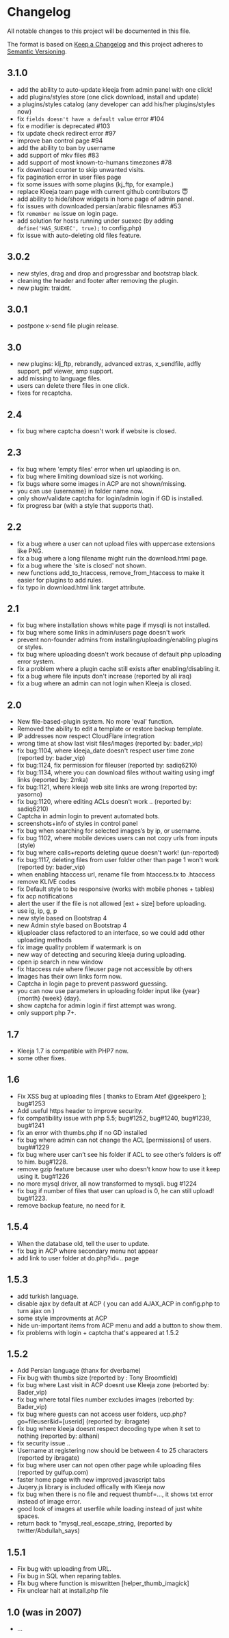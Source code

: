 # Changelog
All notable changes to this project will be documented in this file.

The format is based on [Keep a Changelog](http://keepachangelog.com/en/1.0.0/)
and this project adheres to [Semantic Versioning](http://semver.org/spec/v2.0.0.html).

## 3.1.0
- add the ability to auto-update kleeja from admin panel with one click!
- add plugins/styles store (one click  download, install and update)
- a plugins/styles catalog (any developer can add his/her plugins/styles now)
- fix `fields doesn't have a default value` error #104
- fix  e modifier is deprecated #103
- fix update check redirect error #97
- improve ban control page #94
- add the ability to ban by username
- add support of mkv files #83
- add support of most known-to-humans timezones #78
- fix download counter to skip unwanted visits.
- fix pagination error in user files page
- fix some issues with some plugins (kj_ftp, for example.)
- replace Kleeja team page with current github contributors 😇
- add ability to hide/show widgets in home page of admin panel.
- fix issues with downloaded persian/arabic filesnames #53
- fix `remember me` issue on login page.
- add solution for hosts running under suexec (by adding `define('HAS_SUEXEC', true);` to config.php)
- fix issue with auto-deleting old files feature.


## 3.0.2
- new styles, drag and drop and progressbar and bootstrap black.
- cleaning the header and footer after removing the plugin.
- new plugin: traidnt.

## 3.0.1
- postpone x-send file plugin release.

## 3.0
- new plugins: klj_ftp, rebrandly, advanced extras, x_sendfile, adfly support, pdf viewer, amp support.
- add missing to language files.
- users can delete there files in one click.
- fixes for recaptcha.

## 2.4
- fix bug where captcha doesn't work if website is closed.

## 2.3
- fix bug where 'empty files' error when url uplaoding is on.
- fix bug where limiting download size is not working.
- fix bugs where some images in ACP are not shown/missing.
- you can use {username} in folder name now.
- only show/validate captcha for login/admin login if GD is installed.
- fix progress bar (with a style that supports that).

## 2.2
- fix a bug where a user can not upload files with uppercase extensions like PNG.
- fix a bug where a long filename might ruin the download.html page.
- fix a bug where the 'site is closed' not shown.
- new functions add_to_htaccess, remove_from_htaccess to make it easier for plugins to add rules.
- fix typo in download.html link target attribute.


## 2.1
- fix bug where installation shows white page if mysqli is not installed.
- fix bug where some links in admin/users page doesn't work
- prevent non-founder admins from installing/uploading/enabling plugins or styles.
- fix bug where uploading doesn't work because of default php uploading error system.
- fix a problem where a plugin cache still exists after enabling/disabling it.
- fix a bug where file inputs don't increase (reported by  ali iraq)
- fix a bug where an admin can not login when Kleeja is closed.


## 2.0
- New file-based-plugin system. No more 'eval' function.
- Removed the ability to edit a template or restore backup template.
- IP addresses now respect CloudFlare integration
- wrong time at show last visit files/images (reported by: bader_vip)
- fix bug:1104, where kleeja_date doesn't respect user time zone  (reported by: bader_vip)
- fix bug:1124, fix permission for fileuser (reported by: sadiq6210)
- fix bug:1134, where you can download files without waiting using imgf links (reported by: 2mka)
- fix bug:1121, where kleeja web site links are wrong (reported by: yasorno)
- fix bug:1120, where editing ACLs doesn't work .. (reported by: sadiq6210)
- Captcha in admin login to prevent automated bots.
- screenshots+info of styles in control panel
- fix bug when searching for selected images’s by ip, or username.
- fix bug 1102, where mobile devices users can not copy urls from inputs (style)
- fix bug where calls+reports deleting queue doesn't work!  (un-reported)
- fix bug:1117, deleting files from user folder other than page 1 won't work (reported by: bader_vip)
- when enabling htaccess url, rename file from htaccess.tx to .htaccess
- remove KLIVE codes
- fix Default style to be responsive (works with mobile phones + tables)
- fix acp notifications
- alert the user if the file is not allowed [ext + size] before uploading.
- use ig, ip, g, p
- new style based on Bootstrap 4
- new Admin style based on Bootstrap 4
- kljuploader class refactored to an interface, so we could add other uploading methods
- fix image quality problem if watermark is on
- new way of detecting and securing kleeja during uploading.
- open ip search in new window
- fix htaccess rule where fileuser page not accessible by others
- Images has their own links form now.
- Captcha in login page to prevent password guessing.
- you can now use parameters in uploading folder input like {year} {month} {week} {day}.
- show captcha for admin login if first attempt was wrong.
- only support php 7+.


## 1.7
- Kleeja 1.7 is compatible with PHP7 now.
- some other fixes.


## 1.6
- Fix XSS bug at uploading files [ thanks to Ebram Atef @geekpero ]; bug#1253
- Add useful https header to improve security.
- fix compatibility issue with php 5.5; bug#1252, bug#1240, bug#1239, bug#1241
- fix an error with thumbs.php if no GD installed
- fix bug where admin can not change the ACL [permissions] of users. bug##1229
- fix bug where user can’t see his folder if ACL to see other’s folders is off to him. bug#1228.
- remove gzip feature because user who doesn’t know how to use it keep using it. bug#1226
- no more mysql driver, all now transformed to mysqli. bug #1224
- fix bug if number of files that user can upload is 0, he can still upload! bug#1223.
- remove backup feature, no need for it.


## 1.5.4
- When the database old, tell the user to update.
- fix bug in ACP where secondary menu not appear
- add link to user folder at do.php?id=.. page


## 1.5.3
- add turkish language.
- disable ajax by default at ACP ( you can add AJAX_ACP in config.php to turn ajax on )
- some style improvments at ACP
- hide un-important items from ACP menu and add a button to show them.
- fix problems with login + captcha that's appeared at 1.5.2


## 1.5.2
- Add Persian language (thanx for dverbame)
- Fix bug with thumbs size (reported by : Tony Broomfield)
- fix bug where Last visit in ACP doesnt use Kleeja zone (reborted by: Bader_vip)
- fix bug where total files number excludes images (reborted by: Bader_vip)
- fix bug where guests can not access user folders, ucp.php?go=fileuser&id=[userid] (reported by: ibragate)
- fix bug where kleeja doesnt respect decoding type when it set to nothing (reported by: althani)
- fix security issue ..
- Username at registering now should be between 4 to 25 characters (reported by ibragate)
- fix bug where user can not open other page while uploading files (reported by gulfup.com)
- faster home page with new improved javascript tabs
- Juqery.js library is included offically with Kleeja now
- fix bug when there is no file and request thumbf=..., it shows txt error instead of image error.
- good look of images at userfile while loading instead of just white spaces.
- return back to "mysql_real_escape_string, (reported by twitter/Abdullah_says)

## 1.5.1
- Fix bug with uploading from URL.
- Fix bug in SQL when reparing tables.
- FIx bug where function is miswritten [helper_thumb_imagick]
- Fix unclear halt at install.php file


## 1.0 (was in 2007)
- ...
